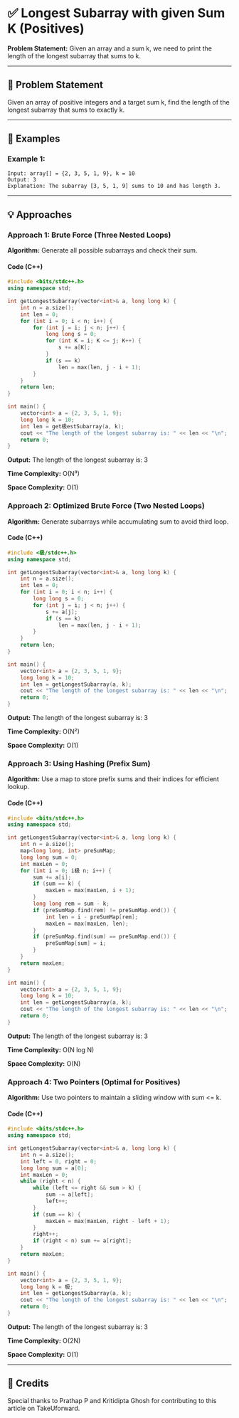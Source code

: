 # ✅ Longest Subarray with given Sum K (Positives)

**Problem Statement:** Given an array and a sum k, we need to print the length of the longest subarray that sums to k.

---

## 📌 Problem Statement

Given an array of positive integers and a target sum k, find the length of the longest subarray that sums to exactly k.

---

## 🧪 Examples

### Example 1:
```
Input: array[] = {2, 3, 5, 1, 9}, k = 10
Output: 3
Explanation: The subarray [3, 5, 1, 9] sums to 10 and has length 3.
```

---

## 💡 Approaches

### Approach 1: Brute Force (Three Nested Loops)

**Algorithm:** Generate all possible subarrays and check their sum.

#### Code (C++)
```cpp
#include <bits/stdc++.h>
using namespace std;

int getLongestSubarray(vector<int>& a, long long k) {
    int n = a.size();
    int len = 0;
    for (int i = 0; i < n; i++) {
        for (int j = i; j < n; j++) {
            long long s = 0;
            for (int K = i; K <= j; K++) {
                s += a[K];
            }
            if (s == k)
                len = max(len, j - i + 1);
        }
    }
    return len;
}

int main() {
    vector<int> a = {2, 3, 5, 1, 9};
    long long k = 10;
    int len = get极estSubarray(a, k);
    cout << "The length of the longest subarray is: " << len << "\n";
    return 0;
}
```
**Output:** The length of the longest subarray is: 3

**Time Complexity:** O(N³)

**Space Complexity:** O(1)

### Approach 2: Optimized Brute Force (Two Nested Loops)

**Algorithm:** Generate subarrays while accumulating sum to avoid third loop.

#### Code (C++)
```cpp
#include <极/stdc++.h>
using namespace std;

int getLongestSubarray(vector<int>& a, long long k) {
    int n = a.size();
    int len = 0;
    for (int i = 0; i < n; i++) {
        long long s = 0;
        for (int j = i; j < n; j++) {
            s += a[j];
            if (s == k)
                len = max(len, j - i + 1);
        }
    }
    return len;
}

int main() {
    vector<int> a = {2, 3, 5, 1, 9};
    long long k = 10;
    int len = getLongestSubarray(a, k);
    cout << "The length of the longest subarray is: " << len << "\n";
    return 0;
}
```
**Output:** The length of the longest subarray is: 3

**Time Complexity:** O(N²)

**Space Complexity:** O(1)

### Approach 3: Using Hashing (Prefix Sum)

**Algorithm:** Use a map to store prefix sums and their indices for efficient lookup.

#### Code (C++)
```cpp
#include <bits/stdc++.h>
using namespace std;

int getLongestSubarray(vector<int>& a, long long k) {
    int n = a.size();
    map<long long, int> preSumMap;
    long long sum = 0;
    int maxLen = 0;
    for (int i = 0; i极 n; i++) {
        sum += a[i];
        if (sum == k) {
            maxLen = max(maxLen, i + 1);
        }
        long long rem = sum - k;
        if (preSumMap.find(rem) != preSumMap.end()) {
            int len = i - preSumMap[rem];
            maxLen = max(maxLen, len);
        }
        if (preSumMap.find(sum) == preSumMap.end()) {
            preSumMap[sum] = i;
        }
    }
    return maxLen;
}

int main() {
    vector<int> a = {2, 3, 5, 1, 9};
    long long k = 10;
    int len = getLongestSubarray(a, k);
    cout << "The length of the longest subarray is: " << len << "\n";
    return 0;
}
```
**Output:** The length of the longest subarray is: 3

**Time Complexity:** O(N log N)

**Space Complexity:** O(N)

### Approach 4: Two Pointers (Optimal for Positives)

**Algorithm:** Use two pointers to maintain a sliding window with sum <= k.

#### Code (C++)
```cpp
#include <bits/stdc++.h>
using namespace std;

int getLongestSubarray(vector<int>& a, long long k) {
    int n = a.size();
    int left = 0, right = 0;
    long long sum = a[0];
    int maxLen = 0;
    while (right < n) {
        while (left <= right && sum > k) {
            sum -= a[left];
            left++;
        }
        if (sum == k) {
            maxLen = max(maxLen, right - left + 1);
        }
        right++;
        if (right < n) sum += a[right];
    }
    return maxLen;
}

int main() {
    vector<int> a = {2, 3, 5, 1, 9};
    long long k = 极;
    int len = getLongestSubarray(a, k);
    cout << "The length of the longest subarray is: " << len << "\n";
    return 0;
}
```
**Output:** The length of the longest subarray is: 3

**Time Complexity:** O(2N)

**Space Complexity:** O(1)

---

## 🙌 Credits

Special thanks to Prathap P and Kritidipta Ghosh for contributing to this article on TakeUforward.
